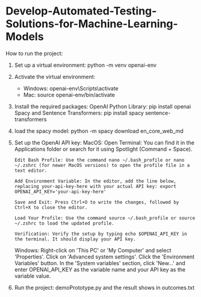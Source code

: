 # Develop-Automated-Testing-Solutions-for-Machine-Learning-Models

How to run the project:

1.  Set up a virtual environment: python -m venv openai-env
2.  Activate the virtual environment:
    - Windows: openai-env\Scripts\activate
    - Mac: source openai-env/bin/activate
3.  Install the required packages:
    OpenAI Python Library: pip install openai
    Spacy and Sentence Transformers: pip install spacy sentence-transformers
4.  load the spacy model:
    python -m spacy download en_core_web_md
5.  Set up the OpenAI API key:
    MacOS:
    Open Terminal: You can find it in the Applications folder or search for it using Spotlight (Command + Space).

        Edit Bash Profile: Use the command nano ~/.bash_profile or nano ~/.zshrc (for newer MacOS versions) to open the profile file in a text editor.

        Add Environment Variable: In the editor, add the line below, replacing your-api-key-here with your actual API key: export OPENAI_API_KEY='your-api-key-here'

        Save and Exit: Press Ctrl+O to write the changes, followed by Ctrl+X to close the editor.

        Load Your Profile: Use the command source ~/.bash_profile or source ~/.zshrc to load the updated profile.

        Verification: Verify the setup by typing echo $OPENAI_API_KEY in the terminal. It should display your API key.

    Windows:
    Right-click on 'This PC' or 'My Computer' and select 'Properties'.
    Click on 'Advanced system settings'.
    Click the 'Environment Variables' button.
    In the 'System variables' section, click 'New...' and enter OPENAI_API_KEY as the variable name and your API key as the variable value.

6.  Run the project: demoPrototype.py and the result shows in outcomes.txt
